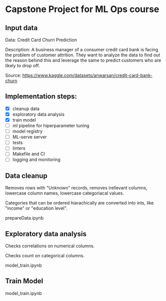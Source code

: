 # Capstone Project for ML Ops course

## Input data

Data: Credit Card Churn Prediction

Description: A business manager of a consumer credit card bank is facing the problem of customer attrition. They want to analyze the data to find out the reason behind this and leverage the same to predict customers who are likely to drop off.


Source: https://www.kaggle.com/datasets/anwarsan/credit-card-bank-churn


## Implementation steps:

- [x] cleanup data
- [x] exploratory data analysis
- [x] train model
- [ ] ml pipeline for hiperparameter tuning
- [ ] model registry
- [ ] ML-serve server
- [ ] tests
- [ ] linters
- [ ] Makefile and CI
- [ ] logging and monitoring

## Data cleanup

Removes rows with "Unknown" records, removes irellevant columns, lowercase column names, lowercase categoriacal values.

Categories that can be ordered hiarachically are converted into ints, like "income" or "education level".

prepareData.ipynb

## Exploratory data analysis

Checks correlations on numerical columns. 

Checks count on categorical columns.

model_train.ipynb

## Train Model

model_train.ipynb
